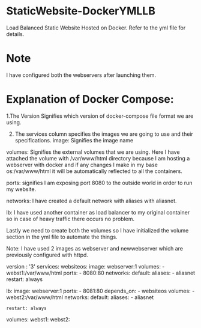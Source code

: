 # StaticWebsite-DockerYMLLB
Load Balanced Static Website Hosted on Docker. Refer to the yml file for details.

# Note

I have configured both the webservers after launching them.

# Explanation of Docker Compose:

1.The Version Signifies which version of docker-compose file format we are using.

2. The services column specifies the images we are going to use and their specifications.
image: Signifies the image name

volumes: Signifies the external volumes that we are using. Here I have attached the volume with /var/www/html directory because I am hosting a webserver with docker and if any changes I make in my base os:/var/www/html it will be automatically reflected to all the containers.

ports: signifies I am exposing port 8080 to the outside world in order to run my website.

networks: I have created a default network with aliases with aliasnet.

lb: I have used another container as load balancer to my original container so in case of heavy traffic there occurs no problem.

Lastly we need to create both the volumes so I have initialized the volume section in the yml file to automate the things.

Note: I have used 2 images as webserver and newwebserver which are previously configured with httpd.

version : '3'
services:
  websiteos:
    image: webserver:1
    volumes:
      - webst1:/var/www/html
    ports:
      - 8080:80
    networks:
            default:
                    aliases:
                            - aliasnet
    restart: always
  
  lb:
    image: webserver:1
    ports:
      - 8081:80
    depends_on:
      - websiteos
    volumes:
      - webst2:/var/www/html
    networks:
            default:
                    aliases:
                            - aliasnet
  
    restart: always


volumes:
  webst1:
  webst2:
